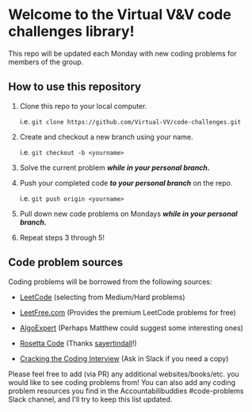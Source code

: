 # Welcome to the Virtual V&V code challenges library!

  

This repo will be updated each Monday with new coding problems for members of the group.

  

## How to use this repository

 1. Clone this repo to your local computer.

	 i.e. `git clone https://github.com/Virtual-VV/code-challenges.git`
 2. Create and checkout a new branch using your name.

	 i.e. `git checkout -b <yourname>`
	 
 3. Solve the current problem ***while in your personal branch.***
 4. Push your completed code ***to your personal branch*** on the repo.
 
	 i.e. `git push origin <yourname>`
	 
 5. Pull down new code problems on Mondays ***while in your personal branch.***
 6. Repeat steps 3 through 5!

## Code problem sources

  

Coding problems will be borrowed from the following sources:

  

-  [LeetCode](https://leetcode.com/) (selecting from Medium/Hard problems)

-  [LeetFree.com](https://leetfree.com) (Provides the premium LeetCode problems for free)

-  [AlgoExpert](https://www.algoexpert.io/questions) (Perhaps Matthew could suggest some interesting ones)

-  [Rosetta Code](https://rosettacode.org/wiki/Rosetta_Code) (Thanks [sayertindall](https://github.com/sayertindall)!)

-  [Cracking the Coding Interview](https://www.amazon.com/Cracking-Coding-Interview-Programming-Questions/dp/0984782850) (Ask in Slack if you need a copy)

  
  

Please feel free to add (via PR) any additional websites/books/etc. you would like to see coding problems from! You can also add any coding problem resources you find in the Accountabilibuddies #code-problems Slack channel, and I'll try to keep this list updated.
